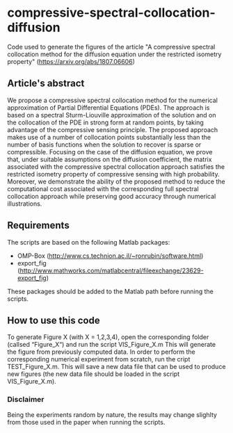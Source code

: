 # compressive-spectral-collocation-diffusion
Code used to generate the figures of the article "A compressive spectral collocation method for the diffusion equation under the restricted isometry property" (https://arxiv.org/abs/1807.06606)

## Article's abstract

We propose a compressive spectral collocation method for the numerical approximation of Partial Differential Equations (PDEs). The approach is based on a spectral Sturm-Liouville approximation of the solution and on the collocation of the PDE in strong form at random points, by taking advantage of the compressive sensing principle. The proposed approach makes use of a number of collocation points substantially less than the number of basis functions when the solution to recover is sparse or compressible. Focusing on the case of the diffusion equation, we prove that, under suitable assumptions on the diffusion coefficient, the matrix associated with the compressive spectral collocation approach satisfies the restricted isometry property of compressive sensing with high probability. Moreover, we demonstrate the ability of the proposed method to reduce the computational cost associated with the corresponding full spectral collocation approach while preserving good accuracy through numerical illustrations.

## Requirements

The scripts are based on the following Matlab packages:

* OMP-Box (http://www.cs.technion.ac.il/~ronrubin/software.html)
* export_fig (http://www.mathworks.com/matlabcentral/fileexchange/23629-export_fig)

These packages should be added to the Matlab path before running the scripts.

## How to use this code

To generate Figure X (with X = 1,2,3,4), open the corresponding folder (callsed “Figure_X“) and run the script VIS_Figure_X.m This will generate the figure from previously computed data. In order to perform the corresponding numerical experiment from scratch, run the cript TEST_Figure_X.m. This will save a new data file that can be used to produce new figures (the new data file should be loaded in the script VIS_Figure_X.m). 


### Disclaimer 

Being the experiments random by nature, the results may change slighlty from those used in the paper when running the scripts.
